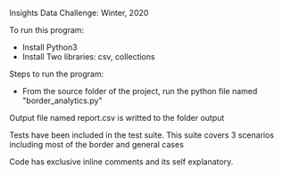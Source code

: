 Insights Data Challenge: Winter, 2020

To run this program:
- Install Python3
- Install Two libraries: csv, collections

Steps to run the program:
- From the source folder of the project, run the python file named "border_analytics.py"

Output file named report.csv is writted to the folder output

Tests have been included in the test suite. This suite covers 3 scenarios including most of the border and general cases

Code has exclusive inline comments and its self explanatory.

